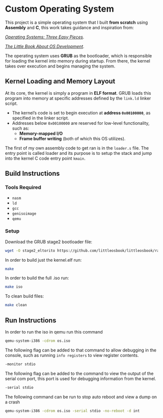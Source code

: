 # Custom Operating System

This project is a simple operating system that I built **from scratch** using **Assembly** and **C**, this work takes guidance and inspiration from:  

[*Operating Systems: Three Easy Pieces*](https://pages.cs.wisc.edu/~remzi/OSTEP/).

[*The Little Book About OS Development*](https://littleosbook.github.io/book.pdf).

The operating system uses **GRUB** as the bootloader, which is responsible for loading the kernel into memory during startup. From there, the kernel takes over execution and begins managing the system.  



## Kernel Loading and Memory Layout

At its core, the kernel is simply a program in **ELF format**. GRUB loads this program into memory at specific addresses defined by the `link.ld` linker script.  

- The kernel’s code is set to begin execution at **address `0x00100000`**, as specified in the linker script.  
- Addresses below `0x00100000` are reserved for low-level functionality, such as:  
  - **Memory-mapped I/O**  
  - **Frame buffer writing** (both of which this OS utilizes).  


The first of my own assembly code to get ran is in the `loader.s` file. The entry point is called loader and its purpose is to setup the stack and jump into the kernel C code entry point `kmain`.

## Build Instructions

### Tools Required
- `nasm`
- `ld`
- `gcc`
- `genisoimage`
- `qemu`

### Setup
Download the GRUB stage2 bootloader file:  

```bash
wget -O stage2_eltorito https://github.com/littleosbook/littleosbook/raw/master/files/stage2_eltorito
```

In order to build just the kernel.elf run:
```bash
make
```

In order to build the full .iso run:
```bash
make iso
```

To clean build files:
```bash
make clean
```

## Run Instructions

In order to run the iso in qemu run this command
```bash
qemu-system-i386 -cdrom os.iso
```

The following flag can be added to that command to allow debugging in the console, such as running `info registers` to view register contents.

```bash
-monitor stdio 
```

The following flag can be added to the command to view the output of the serial com port, this port is used for debugging information from the kernel.

```bash
-serial stdio 
```

The following command can be run to stop auto reboot and view a dump on a crash

```bash
qemu-system-i386 -cdrom os.iso -serial stdio -no-reboot -d int
```